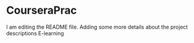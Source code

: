 # CourseraPrac
I am editing the README file. Adding some more details about the project descriptions 
E-learning
